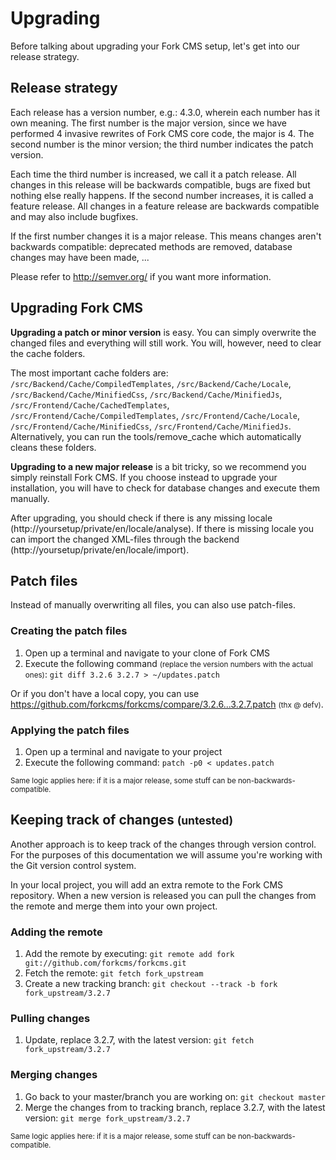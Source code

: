 # Upgrading

Before talking about upgrading your Fork CMS setup, let's get into our release strategy.

## Release strategy

Each release has a version number, e.g.: 4.3.0, wherein each number has it own meaning. The first number is the major version, since we have performed 4 invasive rewrites of Fork CMS core code, the major is 4.
The second number is the minor version; the third number indicates the patch version.

Each time the third number is increased, we call it a patch release. All changes in this release will be backwards compatible, bugs are fixed but nothing else really happens. If the second number increases, it is called a feature release. All changes in a feature release are backwards compatible and may also include bugfixes.

If the first number changes it is a major release. This means changes aren't backwards compatible: deprecated methods are removed, database changes may have been made, ...

Please refer to http://semver.org/ if you want more information.

## Upgrading Fork CMS

**Upgrading a patch or minor version** is easy. You can simply overwrite the changed files and everything will still work. You will, however, need to clear the cache folders.

The most important cache folders are: `/src/Backend/Cache/CompiledTemplates`, `/src/Backend/Cache/Locale`,  `/src/Backend/Cache/MinifiedCss`, `/src/Backend/Cache/MinifiedJs`, `/src/Frontend/Cache/CachedTemplates`, `/src/Frontend/Cache/CompiledTemplates`, `/src/Frontend/Cache/Locale`, `/src/Frontend/Cache/MinifiedCss`, `/src/Frontend/Cache/MinifiedJs`. Alternatively, you can run the tools/remove_cache which automatically cleans these folders.

**Upgrading to a new major release** is a bit tricky, so we recommend you simply reinstall Fork CMS. If you choose instead to upgrade your installation, you will have to check for database changes and execute them manually. 

After upgrading, you should check if there is any missing locale (http://yoursetup/private/en/locale/analyse). If there is missing locale you can import the changed XML-files through the backend (http://yoursetup/private/en/locale/import).

## Patch files

Instead of manually overwriting all files, you can also use patch-files.

### Creating the patch files

1. Open up a terminal and navigate to your clone of Fork CMS
2. Execute the following command <small>(replace the version numbers with the actual ones)</small>: `git diff 3.2.6 3.2.7 > ~/updates.patch`

Or if you don't have a local copy, you can use https://github.com/forkcms/forkcms/compare/3.2.6...3.2.7.patch <small>(thx @ defv)</small>.

### Applying the patch files

1. Open up a terminal and navigate to your project
2. Execute the following command: `patch -p0 < updates.patch`

<small>Same logic applies here: if it is a major release, some stuff can be non-backwards-compatible.</small>

## Keeping track of changes <small>(untested)</small>

Another approach is to keep track of the changes through version control. For the purposes of this documentation we will assume you're working with the Git version control system.

In your local project, you will add an extra remote to the Fork CMS repository. When a new version is released you can pull the changes from the remote and merge them into your own project.

### Adding the remote

1. Add the remote by executing: `git remote add fork git://github.com/forkcms/forkcms.git`
2. Fetch the remote: `git fetch fork_upstream`
3. Create a new tracking branch: `git checkout --track -b fork fork_upstream/3.2.7`

### Pulling changes

1. Update, replace 3.2.7, with the latest version: `git fetch fork_upstream/3.2.7`

### Merging changes

1. Go back to your master/branch you are working on: `git checkout master`
2. Merge the changes from to tracking branch, replace 3.2.7, with the latest version: `git merge fork_upstream/3.2.7`

<small>Same logic applies here: if it is a major release, some stuff can be non-backwards-compatible.</small>
